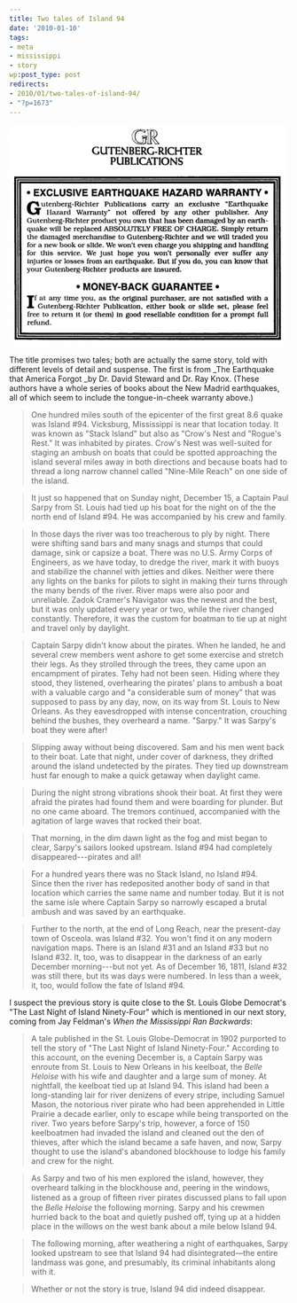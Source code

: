```yaml
---
title: Two tales of Island 94
date: '2010-01-10'
tags:
- meta
- mississippi
- story
wp:post_type: post
redirects:
- 2010/01/two-tales-of-island-94/
- "?p=1673"
---
```


![](2010-01-10-Two-tales-of-Island-94/Gr-Warranty-500x399.png "Gutenberg-Richter Warranty")

The title promises two tales; both are actually the same story, told with different levels of detail and suspense. The first is from _The Earthquake that America Forgot _by Dr. David Steward and Dr. Ray Knox. (These authors have a whole series of books about the New Madrid earthquakes, all of which seem to include the tongue-in-cheek warranty above.)

> One hundred miles south of the epicenter of the first great 8.6 quake was Island #94. Vicksburg, Mississippi is near that location today. It was known as "Stack Island" but also as "Crow's Nest and "Rogue's Rest." It was inhabited by pirates. Crow's Nest was well-suited for staging an ambush on boats that could be spotted approaching the island several miles away in both directions and because boats had to thread a long narrow channel called "Nine-Mile Reach" on one side of the island.

>

> It just so happened that on Sunday night, December 15, a Captain Paul Sarpy from St. Louis had tied up his boat for the night on of the the north end of Island #94. He was accompanied by his crew and family.

>

> In those days the river was too treacherous to ply by night. There were shifting sand bars and many snags and stumps that could damage, sink or capsize a boat. There was no U.S. Army Corps of Engineers, as we have today, to dredge the river, mark it with buoys and stabilize the channel with jetties and dikes. Neither were there any lights on the banks for pilots to sight in making their turns through the many bends of the river. River maps were also poor and unreliable. Zadok Cramer's Navigator was the newest and the best, but it was only updated every year or two, while the river changed constantly. Therefore, it was the custom for boatman to tie up at night and travel only by daylight.

>

> Captain Sarpy didn't know about the pirates. When he landed, he and several crew members went ashore to get some exercise and stretch their legs. As they strolled through the trees, they came upon an encampment of pirates. Tehy had not been seen. Hiding where they stood, they listened, overhearing the pirates' plans to ambush a boat with a valuable cargo and "a considerable sum of money" that was supposed to pass by any day, now, on its way from St. Louis to New Orleans. As they eavesdropped with intense concentration, crouching behind the bushes, they overheard a name. "Sarpy." It was Sarpy's boat they were after!

>

> Slipping away without being discovered. Sam and his men went back to their boat. Late that night, under cover of darkness, they drifted around the island undetected by the pirates. They tied up downstream hust far enough to make a quick getaway when daylight came.

>

> During the night strong vibrations shook their boat. At first they were afraid the pirates had found them and were boarding for plunder. But no one came aboard. The tremors continued, accompanied with the agitation of large waves that rocked their boat.

>

> That morning, in the dim dawn light as the fog and mist began to clear, Sarpy's sailors looked upstream. Island #94 had completely disappeared---pirates and all!

>

> For a hundred years there was no Stack Island, no Island #94. Since then the river has redeposited another body of sand in that location which carries the same name and number today. But it is not the same isle where Captain Sarpy so narrowly escaped a brutal ambush and was saved by an earthquake.

>

> Further to the north, at the end of Long Reach, near the present-day town of Osceola. was Island #32. You won't find it on any modern navigation maps. There is an Island #31 and an Island #33 but no Island #32. It, too, was to disappear in the darkness of an early December morning---but not yet. As of December 16, 1811, Island #32 was still there, but its was days were numbered. In less than a week, it, too, would follow the fate of Island #94.

I suspect the previous story is quite close to the St. Louis Globe Democrat's "The Last Night of Island Ninety-Four" which is mentioned in our next story, coming from Jay Feldman's _When the Mississippi Ran Backwards_:

> A tale published in the St. Louis Globe-Democrat in 1902 purported to tell the story of "The Last Night of Island Ninety-Four." According to this account, on the evening December is, a Captain Sarpy was enroute from St. Louis to New Orleans in his keelboat, the _Belle Heloise_ with his wife and daughter and a large sum of money. At nightfall, the keelboat tied up at Island 94. This island had been a long-standing lair for river denizens of every stripe, including Samuel Mason, the notorious river pirate who had been apprehended in Little Prairie a decade earlier, only to escape while being transported on the river. Two years before Sarpy's trip, however, a force of 150 keelboatmen had invaded the island and cleaned out the den of thieves, after which the island became a safe haven, and now, Sarpy thought to use the island's abandoned blockhouse to lodge his family and crew for the night.

>

> As Sarpy and two of his men explored the island, however, they overheard talking in the blockhouse and, peering in the windows, listened as a group of ﬁfteen river pirates discussed plans to fall upon the _Belle Heloise_ the following morning. Sarpy and his crewmen hurried back to the boat and quietly pushed off, tying up at a hidden place in the willows on the west bank about a mile below Island 94.

>

> The following morning, after weathering a night of earthquakes, Sarpy looked upstream to see that Island 94 had disintegrated—the entire landmass was gone, and presumably, its criminal inhabitants along with it.

>

> Whether or not the story is true, Island 94 did indeed disappear.
